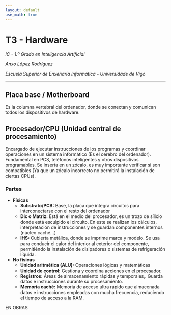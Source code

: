 ```yaml
---
layout: default
use_math: true
---
```



# T3 - Hardware
*IC - 1.º Grado en Inteligencia Artificial*

*Anxo López Rodríguez*

*Escuela Superior de Enxeñaría Informática - Universidade de Vigo*

---

## Placa base / Motherboard
Es la columna vertebral del ordenador, donde se conectan y comunican todos los dispositivos de hardware.


## Procesador/CPU (Unidad central de procesamiento)
Encargado de ejecutar instrucciones de los programas y coordinar operaciones en un sistema informático (Es el cerebro del ordenador). Fundamental en PCS, teléfonos inteligentes y otros dispositivos programables. Se inserta en un zócalo, es muy importante verificar si son compatibles (Ya que un zócalo incorrecto no permitirá la instalación de ciertas CPUs).
### Partes
* **Físicas**
    * **Substrato/PCB:** Base, la placa que integra circuitos para interconectarse con el resto del ordenador
    * **Dic o Matriz:** Está en el medio del procesador, es un trozo de sílicio donde está esculpido el circuito. En este se realizan los cálculos, interpretación de instrucciones y se guardan componentes internos (núcleo caché...)
    * **IHS:** Cubierta metálica, donde se imprime marca y modelo. Se usa para conducir el calor del interior al exterior del componente, permitiéndo la instalación de disipadores o sistemas de refrigeración líquida.
* **No físicas**
    * **Unidad aritmética (ALU):** Operaciones lógicas y matemáticas
    * **Unidad de control:** Gestiona y coordina acciones en el procesador.
    * **Registros:** Áreas de almacenamiento rápidas y temporales,. Guarda datos e instrucciones durante su procesamiento.
    * **Memoria caché:** Memoria de acceso ultra rápido que almacenada datos e instrucciones empleadas con mucha frecuencia, reduciendo el tiempo de acceso a la RAM.


EN OBRAS